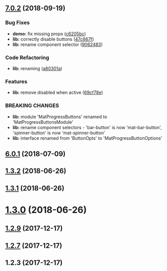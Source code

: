 <a name="7.0.2"></a>
## [7.0.2](https://github.com/michaeldoye/mat-progress-buttons/compare/v6.0.1...v7.0.2) (2018-09-19)


### Bug Fixes

* **demo:** fix missing props ([c6205bc](https://github.com/michaeldoye/mat-progress-buttons/commit/c6205bc))
* **lib:** correctly disable buttons ([47c667f](https://github.com/michaeldoye/mat-progress-buttons/commit/47c667f))
* **lib:** rename component selector ([9062483](https://github.com/michaeldoye/mat-progress-buttons/commit/9062483))


### Code Refactoring

* **lib:** renaming ([a80301a](https://github.com/michaeldoye/mat-progress-buttons/commit/a80301a))


### Features

* **lib:** remove disabled when active ([69cf78e](https://github.com/michaeldoye/mat-progress-buttons/commit/69cf78e))


### BREAKING CHANGES

* **lib:** module 'MatProgressButtons' renamed to 'MatProgressButtonsModule'
* **lib:** rename component selectors - 'bar-button' is now 'mat-bar-button', 'spinner-button' is now 'mat-spinner-button'
* **lib:** interface renamed from 'ButtonOpts' to 'MatProgressButtonOptions'



<a name="6.0.1"></a>
## [6.0.1](https://github.com/michaeldoye/mat-progress-buttons/compare/v1.3.2...v6.0.1) (2018-07-09)



<a name="1.3.2"></a>
## [1.3.2](https://github.com/michaeldoye/mat-progress-buttons/compare/v1.3.1...v1.3.2) (2018-06-26)



<a name="1.3.1"></a>
## [1.3.1](https://github.com/michaeldoye/mat-progress-buttons/compare/v1.3.0...v1.3.1) (2018-06-26)



<a name="1.3.0"></a>
# [1.3.0](https://github.com/michaeldoye/mat-progress-buttons/compare/v1.2.9...v1.3.0) (2018-06-26)



<a name="1.2.9"></a>
## [1.2.9](https://github.com/michaeldoye/mat-progress-buttons/compare/v1.2.7...v1.2.9) (2017-12-17)



<a name="1.2.7"></a>
## [1.2.7](https://github.com/michaeldoye/mat-progress-buttons/compare/v1.2.3...v1.2.7) (2017-12-17)



<a name="1.2.3"></a>
## 1.2.3 (2017-12-17)



